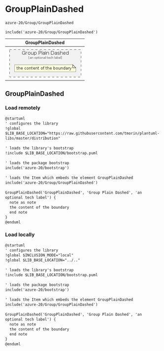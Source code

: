 # GroupPlainDashed


```text
azure-20/Group/GroupPlainDashed
```

```text
include('azure-20/Group/GroupPlainDashed')
```



| GroupPlainDashed |
| :---: |
| ![illustration for GroupPlainDashed](../../azure-20/Group/GroupPlainDashed.Local.png) |







## GroupPlainDashed

### Load remotely
```plantuml
@startuml
' configures the library
!global $LIB_BASE_LOCATION="https://raw.githubusercontent.com/tmorin/plantuml-libs/master/distribution"

' loads the library's bootstrap
!include $LIB_BASE_LOCATION/bootstrap.puml

' loads the package bootstrap
include('azure-20/bootstrap')

' loads the Item which embeds the element GroupPlainDashed
include('azure-20/Group/GroupPlainDashed')

GroupPlainDashed('GroupPlainDashed', 'Group Plain Dashed', 'an optional tech label') {
  note as note
  the content of the boundary
  end note
}
@enduml
```

### Load locally
```plantuml
@startuml
' configures the library
!global $INCLUSION_MODE="local"
!global $LIB_BASE_LOCATION="../.."

' loads the library's bootstrap
!include $LIB_BASE_LOCATION/bootstrap.puml

' loads the package bootstrap
include('azure-20/bootstrap')

' loads the Item which embeds the element GroupPlainDashed
include('azure-20/Group/GroupPlainDashed')

GroupPlainDashed('GroupPlainDashed', 'Group Plain Dashed', 'an optional tech label') {
  note as note
  the content of the boundary
  end note
}
@enduml
```

